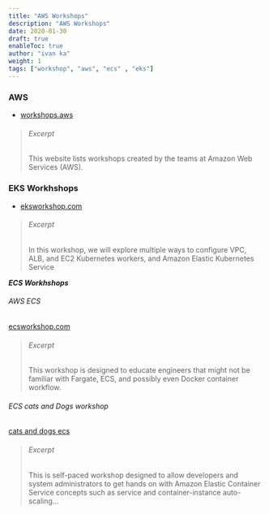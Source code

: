 ```yaml
---
title: "AWS Workshops"
description: "AWS Workshops"
date: 2020-01-30
draft: true
enableToc: true
author: "ivan ka"
weight: 1
tags: ["workshop", "aws", "ecs" , "eks"]
---
```


### AWS

- [workshops.aws](https://workshops.aws)

> ###### Excerpt
> This website lists workshops created by the teams at Amazon Web Services (AWS).

### EKS Workhshops

+ [eksworkshop.com](https://eksworkshop.com)

> ###### Excerpt
> In this workshop, we will explore multiple ways to configure VPC, ALB, and EC2 Kubernetes workers, and Amazon Elastic Kubernetes Service

***ECS Workhshops***

###### AWS ECS

[ecsworkshop.com](https://ecsworkshop.com/)

> ###### Excerpt
> This workshop is designed to educate engineers that might not be familiar with Fargate, ECS, and possibly even Docker container workflow.

###### ECS cats and Dogs workshop

[cats and dogs ecs](https://github.com/ik-workshop/amazon-ecs-catsndogs-workshop)

> ###### Excerpt
> This is self-paced workshop designed to allow developers and system administrators to get hands on with Amazon Elastic Container Service concepts such as service and container-instance auto-scaling...

